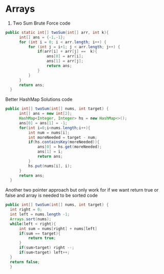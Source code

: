 # Arrays

1) Two Sum 
  Brute Force
  code
  ```java
  public static int[] twoSum(int[] arr, int k){
        int[] ans = {-1,-1};
        for (int i = 0; i < arr.length; i++) {
            for (int j = i+1; j < arr.length; j++) {
                if(arr[i] + arr[j] ==  k){
                    ans[0] = arr[i];
                    ans[1] = arr[j];
                    return ans;
                }
            }
        }
        return ans;
    }
  ```

  Better HashMap Solutions
  code
  ```java
  public int[] twoSum(int[] nums, int target) {
        int[] ans = new int[2];
        HashMap<Integer, Integer> hs = new HashMap<>();
        ans[0] = ans[1] = -1;
        for(int i=0;i<nums.length;i++){
            int num = nums[i];
            int moreNeeded = target - num;
            if(hs.containsKey(moreNeeded)){
                ans[0] = hs.get(moreNeeded);
                ans[1] = i;
                return ans;
            }
            hs.put(nums[i], i);
        }
        return ans;
    }
  ```

  Another two pointer approach but only work for if we want return true or false and array is needed to be sorted
  code
  ```java
  public int[] twoSum(int[] nums, int target) {
    int right = 0;
    int left = nums.length -1;
    Arrays.sort(nums);
    while(left < right){
        int sum = nums[right] + nums[left]
        if(sum == target){
            return true;
        }
        if(sum>target) right --;
        if(sum<target) left++;
    }
    return false;   
    }
  ```
